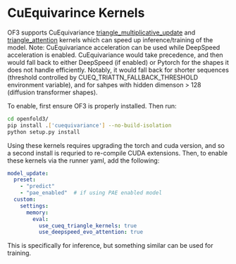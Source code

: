 # CuEquivarince Kernels 

OF3 supports CuEquivariance [triangle_multiplicative_update](https://docs.nvidia.com/cuda/cuequivariance/api/generated/cuequivariance_torch.triangle_multiplicative_update.html) and [triangle_attention](https://docs.nvidia.com/cuda/cuequivariance/api/generated/cuequivariance_torch.triangle_attention.html) kernels which can speed up inference/training of the model.
Note: CuEquivariance acceleration can be used while DeepSpeed acceleration is enabled. 
      CuEquivariance would take precedence, and then would fall back to either DeepSpeed (if enabled) or Pytorch for the shapes it does not handle efficiently.
      Notably, it would fall back for shorter sequences (threshold controlled by CUEQ_TRIATTN_FALLBACK_THRESHOLD environment variable), and for sahpes with hidden dimenson > 128 (diffusion transformer shapes).

To enable, first ensure OF3 is properly installed. Then run:

```bash
cd openfold3/
pip install .['cuequivariance'] --no-build-isolation
python setup.py install 
```

Using these kernels requires upgrading the torch and cuda version, and so a second install is requried to re-compile CUDA extensions. Then, to enable these kernels via the runner yaml, add the following:

```yaml
model_update:
  preset: 
    - "predict"
    - "pae_enabled"  # if using PAE enabled model
  custom:
    settings:
      memory:
        eval:
          use_cueq_triangle_kernels: true
          use_deepspeed_evo_attention: true
```

This is specifically for inference, but something similar can be used for training. 